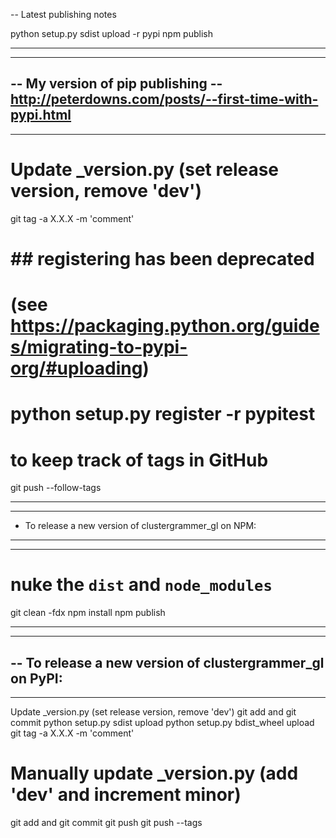 -- Latest publishing notes

python setup.py sdist upload -r pypi
npm publish


----------------------------------------------------------------
----------------------------------------------------------------
-- My version of pip publishing
-- http://peterdowns.com/posts/--first-time-with-pypi.html
----------------------------------------------------------------
----------------------------------------------------------------
# Update _version.py (set release version, remove 'dev')

git tag -a X.X.X -m 'comment'

# ## registering has been deprecated
# (see https://packaging.python.org/guides/migrating-to-pypi-org/#uploading)
# python setup.py register -r pypitest


# to keep track of tags in GitHub
git push --follow-tags

----------------------------------------------------------------
----------------------------------------------------------------
- To release a new version of clustergrammer_gl on NPM:
----------------------------------------------------------------
----------------------------------------------------------------

# nuke the  `dist` and `node_modules`
git clean -fdx
npm install
npm publish


----------------------------------------------------------------
----------------------------------------------------------------
-- To release a new version of clustergrammer_gl on PyPI:
----------------------------------------------------------------
----------------------------------------------------------------

Update _version.py (set release version, remove 'dev')
git add and git commit
python setup.py sdist upload
python setup.py bdist_wheel upload
git tag -a X.X.X -m 'comment'
# Manually update _version.py (add 'dev' and increment minor)
git add and git commit
git push
git push --tags
